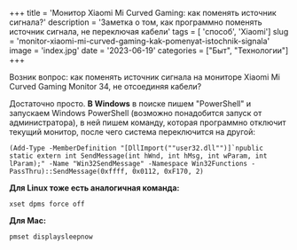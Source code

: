 +++
title = 'Монитор Xiaomi Mi Curved Gaming: как поменять источник сигнала?'
description = 'Заметка о том, как программно поменять источник сигнала, не переключая кабели'
tags = [ 'способ', 'Xiaomi']
slug = 'monitor-xiaomi-mi-curved-gaming-kak-pomenyat-istochnik-signala'
image = 'index.jpg'
date = '2023-06-19'
categories = ["Быт", "Технологии"]
+++

Возник вопрос: как поменять источник сигнала на мониторе Xiaomi Mi Curved Gaming Monitor 34, не отсоединяя кабели?

Достаточно просто. **В Windows** в поиске пишем "PowerShell" и запускаем Windows PowerShell (возможно понадобится запуск от администратора), в ней пишем команду, которая программно отключит текущий монитор, после чего система переключится на другой:

```
(Add-Type -MemberDefinition "[DllImport(""user32.dll"")]`npublic static extern int SendMessage(int hWnd, int hMsg, int wParam, int lParam);" -Name "Win32SendMessage" -Namespace Win32Functions -PassThru)::SendMessage(0xffff, 0x0112, 0xF170, 2)
```

**Для Linux тоже есть аналогичная команда:**

`xset dpms force off`

**Для Mac:**

`pmset displaysleepnow`